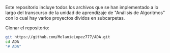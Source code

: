 Este repositorio incluye todos los archivos que se han implementado a lo largo del transcurso de la unidad de aprendizaje de "Análisis de Algoritmos" con lo cual hay varios proyectos dividos en subcarpetas.

Clonar el repositorio:
   ```bash
   git https://github.com/MelanieLopez777/ADA.git
   cd ADA
"# ADA" 
